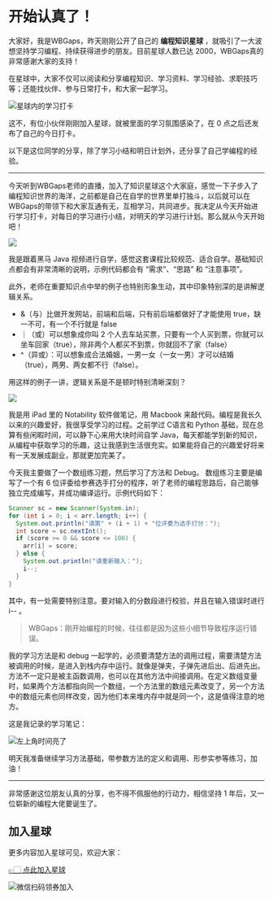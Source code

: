 # 开始认真了！

大家好，我是WBGaps，昨天刚刚公开了自己的 **编程知识星球** ，就吸引了一大波想坚持学习编程、持续获得进步的朋友。目前星球人数已达 2000，WBGaps真的非常感谢大家的支持！

在星球中，大家不仅可以阅读和分享编程知识、学习资料、学习经验、求职技巧等；还能找伙伴、参与日常打卡，和大家一起学习。

![星球内的学习打卡](https://qiniuyun.code-nav.cn/image-20220219115257455.png)

这不，有位小伙伴刚刚加入星球，就被里面的学习氛围感染了，在 0 点之后还发布了自己的今日打卡。

以下是这位同学的分享，除了学习小结和明日计划外，还分享了自己学编程的经验。



---



今天听到WBGaps老师的直播，加入了知识星球这个大家庭，感觉一下子步入了编程知识世界的海洋，之前都是自己在自学的世界里单打独斗，以后就可以在WBGaps的带领下和大家互通有无，互相学习，共同进步。我决定从今天开始进行学习打卡，对每日的学习进行小结，对明天的学习进行计划。那么就从今天开始吧！

![](https://qiniuyun.code-nav.cn/image-20220219120602602.png)

我是跟着黑马 Java 视频进行自学，感觉这套课程比较规范、适合自学。基础知识点都会有非常清晰的说明，示例代码都会有 “需求”、“思路” 和 “注意事项”。

此外，老师在重要知识点中举的例子也特别形象生动，其中印象特别深的是讲解逻辑关系。

- &（与）比做开发网站，前端和后端，只有前后端都做好了才能使用 true，缺一不可，有一个不行就是 false
- ｜（或）可以想象成你叫 2 个人去车站买票，只要有一个人买到票，你就可以坐车回家（true），除非两个人都买不到票，你就回不了家（false）
- ^（异或）：可以想象成合法婚姻，一男一女（一女一男）才可以结婚（true），两男、两女都不行（false）。

用这样的例子一讲，逻辑关系是不是顿时特别清晰深刻？

![](https://qiniuyun.code-nav.cn/image-20220219121104375.png)

我是用 iPad 里的 Notability 软件做笔记，用 Macbook 来敲代码。编程是我长久以来的兴趣爱好，我很享受学习的过程。之前学过 C语言和 Python 基础，现在总算有些闲暇时间，可以静下心来用大块时间自学 Java，每天都能学到新的知识，从编程中获取学习的乐趣，这让我感到生活很充实。如果能将自己的兴趣爱好将来有一天发展成副业，那就更加完美了。

今天我主要做了一个数组练习题，然后学习了方法和 Debug。 数组练习主要是编写了一个有 6 位评委给参赛选手打分的程序，听了老师的编程思路后，自己能够独立完成编写，并成功编译运行。示例代码如下：

```java
Scanner sc = new Scanner(System.in);
for (int i = 0; i < arr.length; i++) {
  System.out.println("请第" + (i + 1) + "位评委为选手打分：");
  int score = sc.nextInt();
  if (score >= 0 && score <= 100) {
    arr[i] = score;
  } else {
    System.out.println("请重新输入：");
    i--;
  }
}
```

其中，有一处需要特别注意。要对输入的分数段进行校验，并且在输入错误时进行 i-- 。

> WBGaps：刚开始编程的时候，往往都是因为这些小细节导致程序运行错误。

我的学习方法是和 debug 一起学的，必须要清楚方法的调用过程，需要清楚方法被调用的时候，是进入到栈内存中运行。就像是弹夹，子弹先进后出、后进先出。方法不一定只是被主函数调用，也可以在其他方法中间接调用。在定义数组变量时，如果两个方法都指向同一个数组，一个方法里的数组元素改变了，另一个方法中的数组元素也同样改变，因为他们本来堆内存中就是同一个，这是值得注意的地方。

这是我记录的学习笔记：

![左上角时间亮了](https://qiniuyun.code-nav.cn/75&e=1648742399&token=kIxbL07-8jAj8w1n4s9zv64FuZZNEATmlU_Vm6zD:5zhEDa8XJX1AZAhpo6uKOzODMvA=.jpeg)

明天我准备继续学习方法基础，带参数方法的定义和调用、形参实参等练习，加油！



---



非常感谢这位朋友认真的分享，也不得不佩服他的行动力，相信坚持 1 年后，又一位崭新的编程大佬要诞生了。


## 加入星球

更多内容加入星球可见，欢迎大家：

[👉🏻 点此加入星球](https://yuyuanweb.feishu.cn/wiki/SDtMwjR1DituVpkz5MLc3fZLnzb)

![微信扫码领券加入](https://www.codefather.cn/img/%E7%9F%A5%E8%AF%86%E6%98%9F%E7%90%83%E6%89%AB%E7%A0%81.jpeg)
